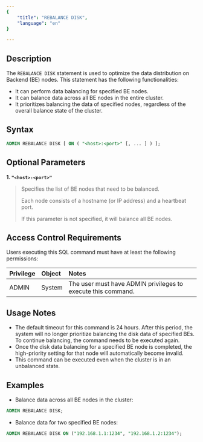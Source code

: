```yaml
---
{
    "title": "REBALANCE DISK",
    "language": "en"
}

---
```


## Description

The `REBALANCE DISK` statement is used to optimize the data distribution on Backend (BE) nodes. This statement has the following functionalities:

- It can perform data balancing for specified BE nodes.
- It can balance data across all BE nodes in the entire cluster.
- It prioritizes balancing the data of specified nodes, regardless of the overall balance state of the cluster.

## Syntax

```sql
ADMIN REBALANCE DISK [ ON ( "<host>:<port>" [, ... ] ) ];
```

## Optional Parameters

**1. `"<host>:<port>"`**

> Specifies the list of BE nodes that need to be balanced.
>
> Each node consists of a hostname (or IP address) and a heartbeat port.
>
> If this parameter is not specified, it will balance all BE nodes.

## Access Control Requirements

Users executing this SQL command must have at least the following permissions:

| Privilege       | Object      | Notes                                         |
| :-------------- | :---------- | :-------------------------------------------- |
| ADMIN           | System      | The user must have ADMIN privileges to execute this command. |

## Usage Notes

- The default timeout for this command is 24 hours. After this period, the system will no longer prioritize balancing the disk data of specified BEs. To continue balancing, the command needs to be executed again.
- Once the disk data balancing for a specified BE node is completed, the high-priority setting for that node will automatically become invalid.
- This command can be executed even when the cluster is in an unbalanced state.

## Examples

- Balance data across all BE nodes in the cluster:

```sql
ADMIN REBALANCE DISK;
```

- Balance data for two specified BE nodes:

```sql
ADMIN REBALANCE DISK ON ("192.168.1.1:1234", "192.168.1.2:1234");
```
